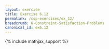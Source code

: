 ```yaml
---
layout: exercise
title: Exercise 6.12
permalink: /csp-exercises/ex_12/
breadcrumb: 6-Constraint-Satisfaction-Problems
canonical_id: ex6.12
---
```


{% include mathjax_support %}

